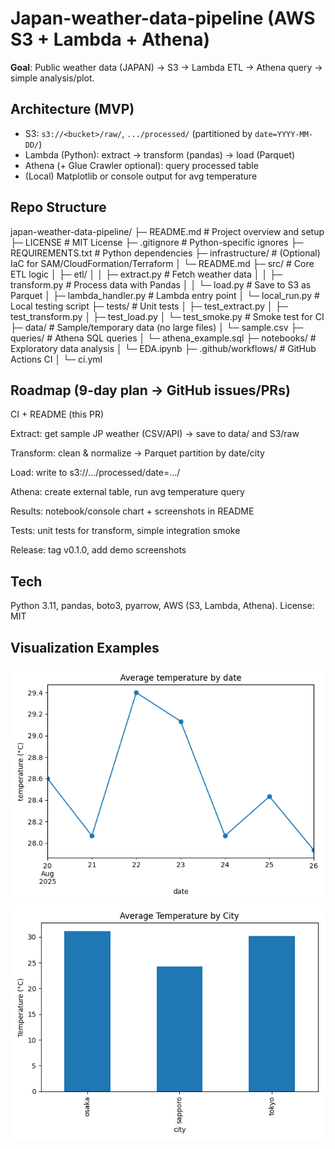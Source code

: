 # Japan-weather-data-pipeline (AWS S3 + Lambda + Athena)

**Goal**: Public weather data (JAPAN) -> S3 -> Lambda ETL -> Athena query -> simple analysis/plot.

## Architecture (MVP)
- S3: `s3://<bucket>/raw/`, `.../processed/` (partitioned by `date=YYYY-MM-DD/`)
- Lambda (Python): extract → transform (pandas) → load (Parquet)
- Athena (+ Glue Crawler optional): query processed table
- (Local) Matplotlib or console output for avg temperature

## Repo Structure
japan-weather-data-pipeline/
├─ README.md                # Project overview and setup
├─ LICENSE                 # MIT License
├─ .gitignore              # Python-specific ignores
├─ REQUIREMENTS.txt         # Python dependencies
├─ infrastructure/          # (Optional) IaC for SAM/CloudFormation/Terraform
│  └─ README.md
├─ src/                    # Core ETL logic
│  ├─ etl/
│  │  ├─ extract.py       # Fetch weather data
│  │  ├─ transform.py     # Process data with Pandas
│  │  └─ load.py          # Save to S3 as Parquet
│  ├─ lambda_handler.py   # Lambda entry point
│  └─ local_run.py        # Local testing script
├─ tests/                  # Unit tests
│  ├─ test_extract.py
│  ├─ test_transform.py
│  ├─ test_load.py
│  └─ test_smoke.py       # Smoke test for CI
├─ data/                   # Sample/temporary data (no large files)
│  └─ sample.csv
├─ queries/                # Athena SQL queries
│  └─ athena_example.sql
├─ notebooks/              # Exploratory data analysis
│  └─ EDA.ipynb
├─ .github/workflows/      # GitHub Actions CI
│  └─ ci.yml

## Roadmap (9-day plan → GitHub issues/PRs)

CI + README (this PR)

Extract: get sample JP weather (CSV/API) → save to data/ and S3/raw

Transform: clean & normalize → Parquet partition by date/city

Load: write to s3://.../processed/date=.../

Athena: create external table, run avg temperature query

Results: notebook/console chart + screenshots in README

Tests: unit tests for transform, simple integration smoke

Release: tag v0.1.0, add demo screenshots

## Tech

Python 3.11, pandas, boto3, pyarrow, AWS (S3, Lambda, Athena).
License: MIT

## Visualization Examples

![avg_temp_by_date](docs/images/avg_temp_by_date.png)
![avg_temp_by_city](docs/images/avg_temp_by_city.png)
